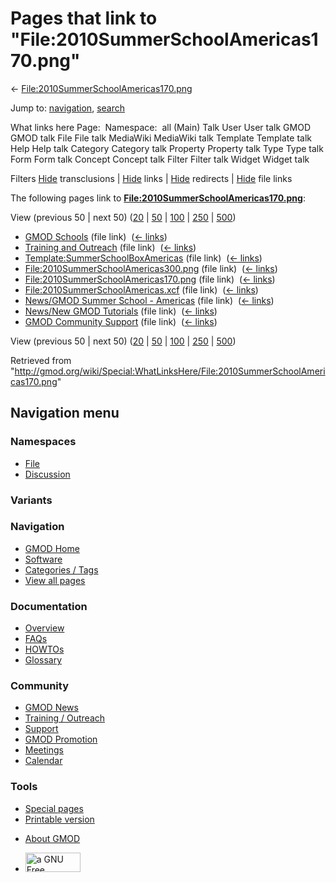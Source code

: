 <div id="mw-page-base" class="noprint">

</div>

<div id="mw-head-base" class="noprint">

</div>

<div id="content" class="mw-body" role="main">

<span id="top"></span>

<div id="mw-js-message" style="display:none;">

</div>



# <span dir="auto">Pages that link to "File:2010SummerSchoolAmericas170.png"</span>

<div id="bodyContent">

<div id="contentSub">

←
[File:2010SummerSchoolAmericas170.png](/wiki/File:2010SummerSchoolAmericas170.png "File:2010SummerSchoolAmericas170.png")

</div>

<div id="jump-to-nav" class="mw-jump">

Jump to: [navigation](#mw-navigation), [search](#p-search)

</div>

<div id="mw-content-text">

What links here Page:  Namespace:  all (Main) Talk User User talk GMOD
GMOD talk File File talk MediaWiki MediaWiki talk Template Template talk
Help Help talk Category Category talk Property Property talk Type Type
talk Form Form talk Concept Concept talk Filter Filter talk Widget
Widget talk

Filters
[Hide](/mediawiki/index.php?title=Special:WhatLinksHere/File:2010SummerSchoolAmericas170.png&hidetrans=1 "Special:WhatLinksHere/File:2010SummerSchoolAmericas170.png")
transclusions \|
[Hide](/mediawiki/index.php?title=Special:WhatLinksHere/File:2010SummerSchoolAmericas170.png&hidelinks=1 "Special:WhatLinksHere/File:2010SummerSchoolAmericas170.png")
links \|
[Hide](/mediawiki/index.php?title=Special:WhatLinksHere/File:2010SummerSchoolAmericas170.png&hideredirs=1 "Special:WhatLinksHere/File:2010SummerSchoolAmericas170.png")
redirects \|
[Hide](/mediawiki/index.php?title=Special:WhatLinksHere/File:2010SummerSchoolAmericas170.png&hideimages=1 "Special:WhatLinksHere/File:2010SummerSchoolAmericas170.png")
file links

The following pages link to
**[File:2010SummerSchoolAmericas170.png](/wiki/File:2010SummerSchoolAmericas170.png "File:2010SummerSchoolAmericas170.png")**:

View (previous 50 \| next 50)
([20](/mediawiki/index.php?title=Special:WhatLinksHere/File:2010SummerSchoolAmericas170.png&limit=20 "Special:WhatLinksHere/File:2010SummerSchoolAmericas170.png")
\|
[50](/mediawiki/index.php?title=Special:WhatLinksHere/File:2010SummerSchoolAmericas170.png&limit=50 "Special:WhatLinksHere/File:2010SummerSchoolAmericas170.png")
\|
[100](/mediawiki/index.php?title=Special:WhatLinksHere/File:2010SummerSchoolAmericas170.png&limit=100 "Special:WhatLinksHere/File:2010SummerSchoolAmericas170.png")
\|
[250](/mediawiki/index.php?title=Special:WhatLinksHere/File:2010SummerSchoolAmericas170.png&limit=250 "Special:WhatLinksHere/File:2010SummerSchoolAmericas170.png")
\|
[500](/mediawiki/index.php?title=Special:WhatLinksHere/File:2010SummerSchoolAmericas170.png&limit=500 "Special:WhatLinksHere/File:2010SummerSchoolAmericas170.png"))

- [GMOD Schools](/wiki/GMOD_Schools "GMOD Schools") (file link) ‎
  <span class="mw-whatlinkshere-tools">([←
  links](/mediawiki/index.php?title=Special:WhatLinksHere&target=GMOD+Schools "Special:WhatLinksHere"))</span>
- [Training and
  Outreach](/wiki/Training_and_Outreach "Training and Outreach") (file
  link) ‎ <span class="mw-whatlinkshere-tools">([←
  links](/mediawiki/index.php?title=Special:WhatLinksHere&target=Training+and+Outreach "Special:WhatLinksHere"))</span>
- [Template:SummerSchoolBoxAmericas](/wiki/Template:SummerSchoolBoxAmericas "Template:SummerSchoolBoxAmericas")
  (file link) ‎ <span class="mw-whatlinkshere-tools">([←
  links](/mediawiki/index.php?title=Special:WhatLinksHere&target=Template%3ASummerSchoolBoxAmericas "Special:WhatLinksHere"))</span>
- [File:2010SummerSchoolAmericas300.png](/wiki/File:2010SummerSchoolAmericas300.png "File:2010SummerSchoolAmericas300.png")
  (file link) ‎ <span class="mw-whatlinkshere-tools">([←
  links](/mediawiki/index.php?title=Special:WhatLinksHere&target=File%3A2010SummerSchoolAmericas300.png "Special:WhatLinksHere"))</span>
- [File:2010SummerSchoolAmericas170.png](/wiki/File:2010SummerSchoolAmericas170.png "File:2010SummerSchoolAmericas170.png")
  (file link) ‎ <span class="mw-whatlinkshere-tools">([←
  links](/mediawiki/index.php?title=Special:WhatLinksHere&target=File%3A2010SummerSchoolAmericas170.png "Special:WhatLinksHere"))</span>
- [File:2010SummerSchoolAmericas.xcf](/wiki/File:2010SummerSchoolAmericas.xcf "File:2010SummerSchoolAmericas.xcf")
  (file link) ‎ <span class="mw-whatlinkshere-tools">([←
  links](/mediawiki/index.php?title=Special:WhatLinksHere&target=File%3A2010SummerSchoolAmericas.xcf "Special:WhatLinksHere"))</span>
- [News/GMOD Summer School -
  Americas](/wiki/News/GMOD_Summer_School_-_Americas "News/GMOD Summer School - Americas")
  (file link) ‎ <span class="mw-whatlinkshere-tools">([←
  links](/mediawiki/index.php?title=Special:WhatLinksHere&target=News%2FGMOD+Summer+School+-+Americas "Special:WhatLinksHere"))</span>
- [News/New GMOD
  Tutorials](/wiki/News/New_GMOD_Tutorials "News/New GMOD Tutorials")
  (file link) ‎ <span class="mw-whatlinkshere-tools">([←
  links](/mediawiki/index.php?title=Special:WhatLinksHere&target=News%2FNew+GMOD+Tutorials "Special:WhatLinksHere"))</span>
- [GMOD Community
  Support](/wiki/GMOD_Community_Support "GMOD Community Support") (file
  link) ‎ <span class="mw-whatlinkshere-tools">([←
  links](/mediawiki/index.php?title=Special:WhatLinksHere&target=GMOD+Community+Support "Special:WhatLinksHere"))</span>

View (previous 50 \| next 50)
([20](/mediawiki/index.php?title=Special:WhatLinksHere/File:2010SummerSchoolAmericas170.png&limit=20 "Special:WhatLinksHere/File:2010SummerSchoolAmericas170.png")
\|
[50](/mediawiki/index.php?title=Special:WhatLinksHere/File:2010SummerSchoolAmericas170.png&limit=50 "Special:WhatLinksHere/File:2010SummerSchoolAmericas170.png")
\|
[100](/mediawiki/index.php?title=Special:WhatLinksHere/File:2010SummerSchoolAmericas170.png&limit=100 "Special:WhatLinksHere/File:2010SummerSchoolAmericas170.png")
\|
[250](/mediawiki/index.php?title=Special:WhatLinksHere/File:2010SummerSchoolAmericas170.png&limit=250 "Special:WhatLinksHere/File:2010SummerSchoolAmericas170.png")
\|
[500](/mediawiki/index.php?title=Special:WhatLinksHere/File:2010SummerSchoolAmericas170.png&limit=500 "Special:WhatLinksHere/File:2010SummerSchoolAmericas170.png"))

</div>

<div class="printfooter">

Retrieved from
"<http://gmod.org/wiki/Special:WhatLinksHere/File:2010SummerSchoolAmericas170.png>"

</div>

<div id="catlinks" class="catlinks catlinks-allhidden">

</div>

<div class="visualClear">

</div>

</div>

</div>

<div id="mw-navigation">

## Navigation menu

<div id="mw-head">



<div id="left-navigation">

<div id="p-namespaces" class="vectorTabs" role="navigation"
aria-labelledby="p-namespaces-label">

### Namespaces

- <span id="ca-nstab-image"><a href="/wiki/File:2010SummerSchoolAmericas170.png" accesskey="c"
  title="View the file page [c]">File</a></span>
- <span id="ca-talk"><a
  href="/mediawiki/index.php?title=File_talk:2010SummerSchoolAmericas170.png&amp;action=edit&amp;redlink=1"
  accesskey="t"
  title="Discussion about the content page [t]">Discussion</a></span>

</div>

<div id="p-variants" class="vectorMenu emptyPortlet" role="navigation"
aria-labelledby="p-variants-label">

### 

### Variants[](#)

<div class="menu">

</div>

</div>

</div>

<div id="right-navigation">





</div>



</div>

</div>

</div>

<div id="mw-panel">

<div id="p-logo" role="banner">

<a href="/wiki/Main_Page"
style="background-image: url(http://gmod.org/images/GMOD-cogs.png);"
title="Visit the main page"></a>

</div>

<div id="p-Navigation" class="portal" role="navigation"
aria-labelledby="p-Navigation-label">

### Navigation

<div class="body">

- <span id="n-GMOD-Home">[GMOD Home](/wiki/Main_Page)</span>
- <span id="n-Software">[Software](/wiki/GMOD_Components)</span>
- <span id="n-Categories-.2F-Tags">[Categories /
  Tags](/wiki/Categories)</span>
- <span id="n-View-all-pages">[View all
  pages](/wiki/Special:AllPages)</span>

</div>

</div>

<div id="p-Documentation" class="portal" role="navigation"
aria-labelledby="p-Documentation-label">

### Documentation

<div class="body">

- <span id="n-Overview">[Overview](/wiki/Overview)</span>
- <span id="n-FAQs">[FAQs](/wiki/Category:FAQ)</span>
- <span id="n-HOWTOs">[HOWTOs](/wiki/Category:HOWTO)</span>
- <span id="n-Glossary">[Glossary](/wiki/Glossary)</span>

</div>

</div>

<div id="p-Community" class="portal" role="navigation"
aria-labelledby="p-Community-label">

### Community

<div class="body">

- <span id="n-GMOD-News">[GMOD News](/wiki/GMOD_News)</span>
- <span id="n-Training-.2F-Outreach">[Training /
  Outreach](/wiki/Training_and_Outreach)</span>
- <span id="n-Support">[Support](/wiki/Support)</span>
- <span id="n-GMOD-Promotion">[GMOD
  Promotion](/wiki/GMOD_Promotion)</span>
- <span id="n-Meetings">[Meetings](/wiki/Meetings)</span>
- <span id="n-Calendar">[Calendar](/wiki/Calendar)</span>

</div>

</div>

<div id="p-tb" class="portal" role="navigation"
aria-labelledby="p-tb-label">

### Tools

<div class="body">

- <span id="t-specialpages"><a href="/wiki/Special:SpecialPages" accesskey="q"
  title="A list of all special pages [q]">Special pages</a></span>
- <span id="t-print"><a
  href="/mediawiki/index.php?title=Special:WhatLinksHere/File:2010SummerSchoolAmericas170.png&amp;printable=yes"
  rel="alternate" accesskey="p"
  title="Printable version of this page [p]">Printable version</a></span>

</div>

</div>

</div>

</div>

<div id="footer" role="contentinfo">

- <span id="footer-places-about">[About
  GMOD](/wiki/GMOD:About "GMOD:About")</span>

<!-- -->

- <span id="footer-copyrightico">[<img src="http://www.gnu.org/graphics/gfdl-logo-small.png" width="88"
  height="31" alt="a GNU Free Documentation License" />](http://www.gnu.org/licenses/fdl-1.3.html)</span>




</div>
